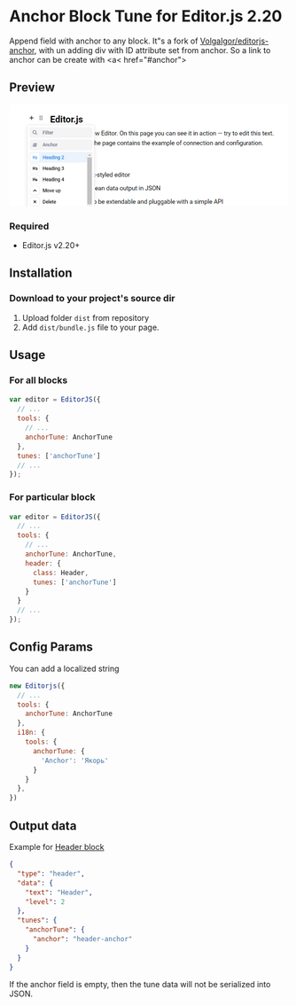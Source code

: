 # Anchor Block Tune for Editor.js 2.20
Append field with anchor to any block.
It"s a fork of [VolgaIgor/editorjs-anchor](https://github.com/VolgaIgor/editorjs-anchor), with un adding div with ID attribute set from anchor. So a link to anchor can be create with <a< href="#anchor"></a>

## Preview
![Preview image](https://github.com/VolgaIgor/editorjs-anchor/raw/main/asset/screenshot.png)

### Required
- Editor.js v2.20+

## Installation

### Download to your project's source dir

1. Upload folder `dist` from repository
2. Add `dist/bundle.js` file to your page.

## Usage
### For all blocks
```javascript
var editor = EditorJS({
  // ...
  tools: {
    // ...
    anchorTune: AnchorTune
  },
  tunes: ['anchorTune']
  // ...
});
```

### For particular block
```javascript
var editor = EditorJS({
  // ...
  tools: {
    // ...
    anchorTune: AnchorTune,
    header: {
      class: Header,
      tunes: ['anchorTune']
    }
  }
  // ...
});
```

## Config Params
You can add a localized string
```javascript
new Editorjs({
  // ...
  tools: {
    anchorTune: AnchorTune
  },
  i18n: {
    tools: {
      anchorTune: {
        'Anchor': 'Якорь'
      }
    }
  },
})
```

## Output data
Example for [Header block](https://github.com/editor-js/header)
```json
{
  "type": "header",
  "data": {
    "text": "Header",
    "level": 2
  },
  "tunes": {
    "anchorTune": {
      "anchor": "header-anchor"
    }
  }
}
```
If the anchor field is empty, then the tune data will not be serialized into JSON.
